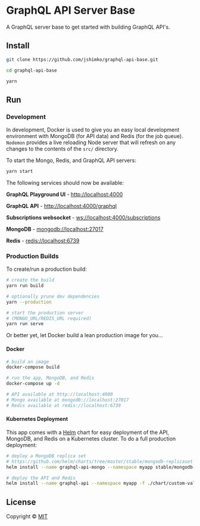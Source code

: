 
# GraphQL API Server Base

A GraphQL server base to get started with building GraphQL API's.

## Install

```sh
git clone https://github.com/jshimko/graphql-api-base.git

cd graphql-api-base

yarn
```

## Run

### Development

In development, Docker is used to give you an easy local development environment with MongoDB (for API data) and Redis (for the job queue). `Nodemon` provides a live reloading Node server that will refresh on any changes to the contents of the `src/` directory.

To start the Mongo, Redis, and GraphQL API servers:

```sh
yarn start
```

The following services should now be available:

**GraphQL Playground UI** - <http://localhost:4000>

**GraphQL API** - <http://localhost:4000/graphql>

**Subscriptions websocket** - <ws://localhost:4000/subscriptions>

**MongoDB** - <mongodb://localhost:27017>

**Redis** - <redis://localhost:6739>


### Production Builds

To create/run a production build:

```sh
# create the build
yarn run build

# optionally prune dev dependencies
yarn --production

# start the production server
# (MONGO_URL/REDIS_URL required)
yarn run serve
```

Or better yet, let Docker build a lean production image for you...

#### Docker

```sh
# build an image
docker-compose build

# run the app, MongoDB, and Redis
docker-compose up -d

# API available at http://localhost:4000
# Mongo available at mongodb://localhost:27017
# Redis available at redis://localhost:6739
```

#### Kubernetes Deployment

This app comes with a [Helm](https://helm.sh/) chart for easy deployment of the API, MongoDB, and Redis on a Kubernetes cluster.  To do a full production deployment:

```sh
# deploy a MongoDB replica set
# https://github.com/helm/charts/tree/master/stable/mongodb-replicaset
helm install --name graphql-api-mongo --namespace myapp stable/mongodb-replicaset

# deploy the API and Redis
helm install --name graphql-api --namespace myapp -f ./chart/custom-values.yaml ./chart
```


## License

Copyright © [MIT](./LICENSE.md)
